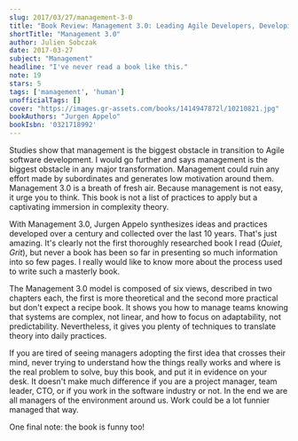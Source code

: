 ```yaml
---
slug: 2017/03/27/management-3-0
title: "Book Review: Management 3.0: Leading Agile Developers, Developing Agile Leaders"
shortTitle: "Management 3.0"
author: Julien Sobczak
date: 2017-03-27
subject: "Management"
headline: "I've never read a book like this."
note: 19
stars: 5
tags: ['management', 'human']
unofficialTags: []
cover: "https://images.gr-assets.com/books/1414947872l/10210821.jpg"
bookAuthors: "Jurgen Appelo"
bookIsbn: '0321718992'
---
```




Studies show that management is the biggest obstacle in transition to Agile software development. I would go further and says management is the biggest obstacle in any major transformation. Management could ruin any effort made by subordinates and generates low motivation around them. Management 3.0 is a breath of fresh air. Because management is not easy, it urge you to think. This book is not a list of practices to apply but a captivating immersion in complexity theory.

With Management 3.0, Jurgen Appelo synthesizes ideas and practices developed over a century and collected over the last 10 years. That's just amazing. It's clearly not the first thoroughly researched book I read (*Quiet*, *Grit*), but never a book has been so far in presenting so much information into so few pages. I really would like to know more about the process used to write such a masterly book.

The Management 3.0 model is composed of six views, described in two chapters each, the first is more theoretical and the second more practical but don't expect a recipe book. It shows you how to manage teams knowing that systems are complex, not linear, and how to focus on adaptability, not predictability. Nevertheless, it gives you plenty of techniques to translate theory into daily practices.

If you are tired of seeing managers adopting the first idea that crosses their mind, never trying to understand how the things really works and where is the real problem to solve, buy this book, and put it in evidence on your desk. It doesn't make much difference if you are a project manager, team leader, CTO, or if you work in the software industry or not. In the end we are all managers of the environment around us. Work could be a lot funnier managed that way.

One final note: the book is funny too!

